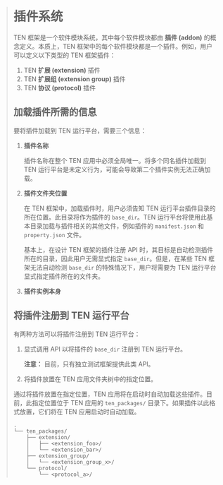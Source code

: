 > # 插件系统
>
> TEN 框架是一个软件模块系统，其中每个软件模块都由 **插件 (addon)** 的概念定义。本质上，TEN 框架中的每个软件模块都是一个插件。例如，用户可以定义以下类型的 TEN 框架插件：
>
> 1.  TEN **扩展 (extension)** 插件
> 2.  TEN **扩展组 (extension group)** 插件
> 3.  TEN **协议 (protocol)** 插件
>
> ## 加载插件所需的信息
>
> 要将插件加载到 TEN 运行平台，需要三个信息：
>
> 1.  **插件名称**
>
>     插件名称在整个 TEN 应用中必须全局唯一。将多个同名插件加载到 TEN 运行平台是未定义行为，可能会导致第二个插件实例无法正确加载。
> 2.  **插件文件夹位置**
>
>     在 TEN 框架中，加载插件时，用户必须告知 TEN 运行平台插件目录的所在位置。此目录将作为插件的 `base_dir`。TEN 运行平台将使用此基本目录加载与插件相关的其他文件，例如插件的 `manifest.json` 和 `property.json` 文件。
>
>     基本上，在设计 TEN 框架的插件注册 API 时，其目标是自动检测插件所在的目录，因此用户无需显式指定 `base_dir`。但是，在某些 TEN 框架无法自动检测 `base_dir` 的特殊情况下，用户将需要为 TEN 运行平台显式指定插件所在的文件夹。
> 3.  **插件实例本身**
>
> ## 将插件注册到 TEN 运行平台
>
> 有两种方法可以将插件注册到 TEN 运行平台：
>
> 1.  显式调用 API 以将插件的 `base_dir` 注册到 TEN 运行平台。
>
>     **注意：** 目前，只有独立测试框架提供此类 API。
> 2.  将插件放置在 TEN 应用文件夹树中的指定位置。
>
> 通过将插件放置在指定位置，TEN 应用将在启动时自动加载这些插件。目前，此指定位置位于 TEN 应用的 `ten_packages/` 目录下。如果插件以此格式放置，它们将在 TEN 应用启动时自动加载。
>
> ```text
> .
> └── ten_packages/
>     ├── extension/
>     │   ├── <extension_foo>/
>     │   └── <extension_bar>/
>     ├── extension_group/
>     │   └── <extension_group_x>/
>     └── protocol/
>         └── <protocol_a>/
> ```
